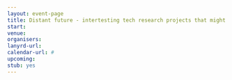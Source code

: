 ```yaml
---
layout: event-page
title: Distant future - intertesting tech research projects that might change the world one day
start: 
venue: 
organisers: 
lanyrd-url: 
calendar-url: #
upcoming:  
stub: yes
---
```



